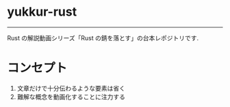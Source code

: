 # yukkur-rust

---

Rust の解説動画シリーズ「Rust の錆を落とす」の台本レポジトリです.

# コンセプト

1. 文章だけで十分伝わるような要素は省く
2. 難解な概念を動画化することに注力する

